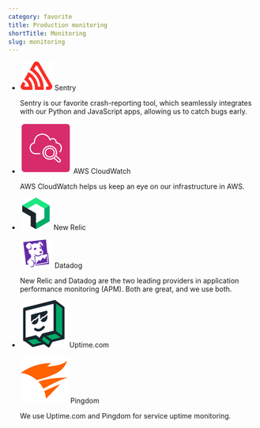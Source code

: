 ```yaml
---
category: favorite
title: Production monitoring
shortTitle: Monitoring
slug: monitoring
---
```


- ![Sentry](logos/sentry.svg) Sentry

  Sentry is our favorite crash-reporting tool, which seamlessly integrates with
  our Python and JavaScript apps, allowing us to catch bugs early.

- ![CloudWatch](logos/cloudwatch.svg) AWS CloudWatch

  AWS CloudWatch helps us keep an eye on our infrastructure in AWS.

- ![New Relic](logos/newrelic.svg) New Relic

  ![Datadog](logos/datadog.svg) Datadog

  New Relic and Datadog are the two leading providers in application performance
  monitoring (APM). Both are great, and we use both.

- ![Uptime.com](logos/uptime.svg) Uptime.com

  ![Pingdom](logos/pingdom.svg) Pingdom

  We use Uptime.com and Pingdom for service uptime monitoring.
